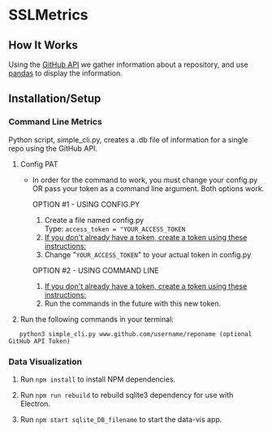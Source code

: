 # SSLMetrics

## How It Works
Using the [GitHub API](https://developer.github.com/v3/) we gather information about a repository, and use [pandas](https://pandas.pydata.org/) to display the information.

## Installation/Setup
### Command Line Metrics
Python script, simple_cli.py, creates a .db file of information for a single repo using the GitHub API.

1. Config PAT
   * In order for the command to work, you must change your config.py OR pass your token as a command line argument. Both options work.
    
        OPTION #1 - USING CONFIG.PY
        1. Create a file named config.py  
        Type: `access_token = "YOUR_ACCESS_TOKEN`     
        2. [If you don't already have a token, create a token using these instructions:](https://help.github.com/en/github/authenticating-to-github/creating-a-personal-access-token-for-the-command-line)
        3. Change "`YOUR_ACCESS_TOKEN`" to your actual token in config.py

        OPTION #2 - USING COMMAND LINE 
        1. [If you don't already have a token, create a token using these instructions:](https://help.github.com/en/github/authenticating-to-github/creating-a-personal-access-token-for-the-command-line)
        2. Run the commands in the future with this new token.

       
2. Run the following commands in your terminal:

`    python3 simple_cli.py www.github.com/username/reponame (optional GitHub API Token)
`
### Data Visualization
1. Run `npm install` to install NPM dependencies.
   
2. Run `npm run rebuild` to rebuild sqlite3 dependency for use with Electron.

3. Run `npm start sqlite_DB_filename` to start the data-vis app. 

    
   
